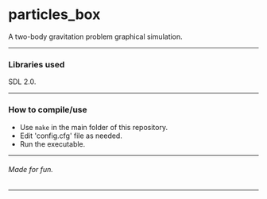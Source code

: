 # particles_box
A two-body gravitation problem graphical simulation.

------------

### Libraries used
SDL 2.0.

------------

### How to compile/use
* Use `make` in the main folder of this repository.
* Edit 'config.cfg' file as needed.
* Run the executable.

------------
###### Made for fun.
------------
